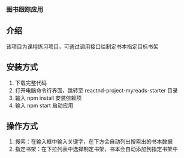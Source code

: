 ### 图书跟踪应用

## 介绍
该项目为课程练习项目，可通过调用接口给制定书本指定目标书架

## 安装方式
1. 下载完整代码
2. 打开电脑命令行界面，跳转至 reactnd-project-myreads-starter 目录
3. 输入 npm install 安装依赖项
4. 输入 npm start 启动应用

## 操作方式
1. 搜索：在输入框中输入关键字，在下方会自动列出搜索出的书本数据
2. 指定书架：在下拉列表中选择制定书架，书本会自动添加到指定书架中